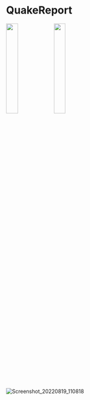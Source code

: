 # QuakeReport

<img src="https://user-images.githubusercontent.com/83459053/188256066-772d33ea-3000-4681-842a-d26610cd06cb.jpg"  width=25% height=25%>    

<img src="https://user-images.githubusercontent.com/83459053/188256088-56fee889-a798-4cda-9faf-74e6ae80431f.jpg"  width=25% height=25%>

![Screenshot_20220819_110818](https://user-images.githubusercontent.com/83459053/188256066-772d33ea-3000-4681-842a-d26610cd06cb.jpg)
